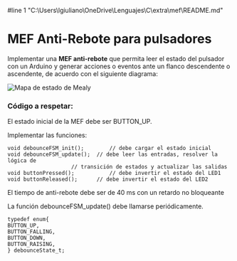 #line 1 "C:\\Users\\lgiuliano\\OneDrive\\Lenguajes\\C\\extra\\mef\\README.md"
# MEF Anti-Rebote para pulsadores

Implementar una **MEF anti-rebote** que permita leer el estado del pulsador con un Arduino y generar acciones o eventos ante un flanco descendente o ascendente, de acuerdo con el siguiente diagrama:

![Mapa de estado de Mealy](./design/maquina_estado.png)

### Código a respetar:

El estado inicial de la MEF debe ser BUTTON_UP.

Implementar las funciones:

```
void debounceFSM_init();		// debe cargar el estado inicial
void debounceFSM_update();	// debe leer las entradas, resolver la lógica de
					// transición de estados y actualizar las salidas
void buttonPressed();			// debe invertir el estado del LED1
void buttonReleased();		// debe invertir el estado del LED2
```

El tiempo de anti-rebote debe ser de 40 ms con un retardo no bloqueante

La función debounceFSM_update() debe llamarse periódicamente.

```
typedef enum{
BUTTON_UP,
BUTTON_FALLING,
BUTTON_DOWN,
BUTTON_RAISING,
} debounceState_t;
```